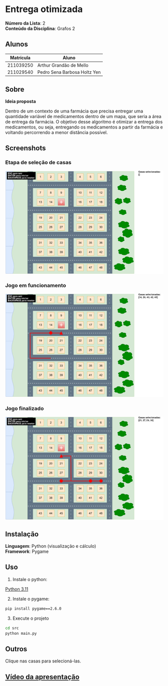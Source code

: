 # Entrega otimizada

**Número da Lista**: 2<br>
**Conteúdo da Disciplina**: Grafos 2<br>

## Alunos
| Matrícula | Aluno                        |
| --------- | ---------------------------- |
| 211039250 | Arthur Grandão de Mello      |
| 211029540 | Pedro Sena Barbosa Holtz Yen |

## Sobre 

**Ideia proposta**

Dentro de um contexto de uma farmácia que precisa entregar uma quantidade variável de medicamentos dentro de um mapa, que seria a área de entrega da farmácia. O objetivo desse algoritmo é otimizar a entrega dos medicamentos, ou seja, entregando os medicamentos a partir da farmácia e voltando percorrendo a menor distância possível.


## Screenshots

### Etapa de seleção de casas

![alt text](img/image.png)

### Jogo em funcionamento

![alt text](img/image-1.png)

### Jogo finalizado

![alt text](img/image-2.png)


## Instalação 
**Linguagem**: Python (visualização e cálculo)<br>
**Framework**: Pygame <br>

## Uso 

1. Instale o python:

[Python 3.11](https://www.python.org/downloads/release/python-3119/)

2. Instale o pygame:

```bash
pip install pygame==2.6.0
```

3. Execute o projeto
```bash
cd src
python main.py
```

## Outros 

Clique nas casas para selecioná-las.

## [Vídeo da apresentação](https://www.youtube.com/watch?v=KnnZILE9jVo)



